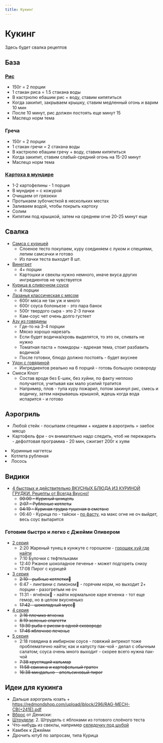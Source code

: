```yaml
---
title: Кукинг
---
```


# Кукинг

Здесь будет свалка рецептов

## База

### [Рис](https://eda.ru/recepty/osnovnye-blyuda/rassypchatyy-ris-57517)

- 150г = 2 порции
- 1 стакан риса = 1.5 стакана воды
- В кастрюлю ебашим рис + воду, ставим кипятиться
- Когда закипит, закрываем крышку, ставим медленный огонь и варим 10 мин
- После 10 минут, рис должен постоять еще минут 15
- Маслецо норм тема

### Греча

- 150г = 2 порции
- 1 стакан гречи = 2 стакана воды
- В кастрюлю ебашим гречу + воду, ставим кипятиться
- Когда закипит, ставим слабый-средний огонь на 15-20 минут
- Маслецо норм тема

### [Картоха в мундире](https://lifehacker.ru/kak-i-skolko-varit-kartoshku/)

- 1-2 картофелины - 1 порция
- В мундире = с кожурой
- Очищаем от грязюки
- Протыкаем зубочисткой в нескольких местах
- Заливаем водой, чтобы покрыть картоху
- Солим
- Кипятим под крышкой, затем на среднем огне 20-25 минут еще

## Свалка

- [Самса с курицей](https://domrecepty.ru/domashnie-recepty/samsa-iz-gotovogo-sloenogo-testa-s-kuricej.html)
  - Слоеное тесто покупаем, куру соединяем с луком и специями, лепим самсачки и готово
  - Из пачки теста выходит 8 шт.
- [Винегрет](https://cookpad.com/us/recipes/14640960-vinieghriet-s-ghribami)
  - 4+ порции
  - Картошки и свеклы нужно немного, иначе вкуса других ингредиентов не чувствуется
- [Курица в сливочном соусе](https://cookpad.com/us/recipes/4161459-makarony-s-kuritsiei-v-slivochnom-sousie)
  - 4 порции
- [Лазанья классическая с мясом](https://eda.ru/recepty/pasta-picca/lazanja-klassicheskaja-s-mjasom-31799)
  - 600г мяса не так уж и много
  - 600г соуса болоньезе - это пара банок
  - 500г твердого сыра - это 2-3 пачки
  - Кам-соус чет очень долго густеет
- [Азу из говядины](https://cookpad.com/ru/recipes/4106153-azu-iz-ghoviadiny)
  - Где-то на 3-4 порции
  - Мяско хорошо нарезать
  - Если будет водичка/кровь выделятся, то это ок, сливать не нужно
  - Томатная паста + помидоры - ядреная тема, стоит разбавить водичкой
  - После готовки, блюдо должно постоять - будет вкуснее
- [Удон с говядиной](https://1000.menu/cooking/22979-lapsha-vok-s-govyadinoi)
  - Ингредиентов реально на 6 порций - готовь большую сковороду
- Смеси Knorr
  - Состав вроде без Е-шек, без хуйни, по факту неплохо получается, учитывая как мало усилий тратится
  - Например, плов - тупа куру пожарил, потом закинул рис, смесь и водичку, затем накрываешь крышкой, ждешь когда вода
    испарится - и готово

## Аэрогриль

- Любой стейк - посыпаем специями + кидаем в аэрогриль = заебок мясцо
- Картофель фри - оч внимательно надо следить, чтоб не пережарить - дефолтовая программа - 20 мин, сжигает 200г к хуям

<li>
  <spoiler>Куринные наггетсы
    <template v-slot:spoiled>
      <ul class="pl-6">
        <li>Куринное филе 250г; Крекеры соленые 150г; Яйцо; Паприка; Специи</li>
        <li>Крекеры соленые 150г - целая пачка крекеров - для панировки достаточно гораздо меньше - около половины-трети пачки</li>
        <li>Крекеры опционально смешиваем с паприкой + измельчаем (лучше в комбайне)</li>
        <li>Яйцо взбиваем, курицу режем на куски по 3 см + специями посыпаем</li>
        <li>Щипчиками обваливаем курицу в яичке, затем в крекерах</li>
        <li>Дальше в аэоргрилль программа курица + 12 минут</li>
      </ul>
    </template>
  </spoiler>
</li>

<li>
  <spoiler>Котлета рубленая
    <template v-slot:spoiled>
      <ul class="pl-6">
        <li>Свиной фарш 280г; Лук 40г; Хлеб 20г; Молоко 40г; Специи</li>
        <li>У хлеба отрезать корки, замочить мякоть молоком</li>
        <li>Лук марезать масимально мелко, иначе куски луча будут в котлете</li>
        <li>Смешать фарш, хлеб, лук, специи</li>
        <li>Слепить пару котлет и закинуть в аэрогриль программа ребрышки</li>
        <li>Котлеты на первых парах надо переварачивать, иначе прилипнет к контейнеру</li>
      </ul>
    </template>
  </spoiler>
</li>

<li>
<spoiler>Лосось
  <template v-slot:spoiled>
    <ul class="pl-6">
      <li>Лосось стейк; Сок лимонный 25мл; Специи</li>
      <li>Смешать сок со специями + натереть стейк + подождать минут 10-15</li>
      <li>Закидываем рыбу в аэрогриль программа Рыба</li>
      <li>Готовый стейк оборачиваем в фольгу и даем постоять минут 5-7</li>
    </ul>
  </template>
</spoiler>
</li>

## Видики

- [4 быстрых и действительно ВКУСНЫХ БЛЮДА ИЗ КУРИНОЙ ГРУДКИ. Рецепты от Всегда Вкусно!](https://www.youtube.com/watch?v=qePYq8K6uKY)
  - ~~00:00 - Куриный шницель~~
  - ~~2:07 - Рубленые котлеты~~
  - ~~04:19 - Куриная грудка тушеная в сметане~~
  - 06:40 - Курица по - тайски - [по фасту](/cool-story/fast), на макс огне не оч выйдет, весь соус выпарится

### Готовим быстро и легко с Джейми Оливером

- [2 серия](https://www.youtube.com/watch?v=-YlwqcidWA0&list=PLS5NPENuMzpOAzLYg04IzaoUOpgI71jnT&index=2)
  - 2:20 Жареный тунец в кунжуте с горошком - [горошек хуй где найти](/cool-story/jamie-oliver)
  - 7:10 Булочки с тефтельками
  - 12:40 Ржаное шоколадное печенье - может подгореть снизу
  - 17:08 Пирог с курицей
- [3 серия](https://www.youtube.com/watch?v=l3jErFUDgE0&list=PLS5NPENuMzpOAzLYg04IzaoUOpgI71jnT&index=5)
  - ~~2:10 - рыбные котлетки🍴~~
  - 6:47 - лингвини с лимоном🍝 - горячим норм, но выходит 2+ порции - разогретым не оч
  - 11:31 - ягнёнок🍖 - найти нормальное каре ягненка - тот еще гемор, но в целом вкусненько
  - ~~17:42 - шоколадный мусс🍫~~
- [4 серия](https://www.youtube.com/watch?v=DE5JiNFZFSg&list=PLS5NPENuMzpOAzLYg04IzaoUOpgI71jnT&index=4)
  - ~~2:16 плечико ягненка~~
  - ~~8:19 зеленые спагетти~~
  - ~~13:30 рыба с рисом в одной сковороде~~
  - ~~17:46 яблочное печенье~~
- [5 серия](https://www.youtube.com/watch?v=ezR9FM2Elzg&list=PLS5NPENuMzpOAzLYg04IzaoUOpgI71jnT&index=5)
  - 2:18 говядина в имбирном соусе - говяжий антрекот тоже проблематично найти; как и капусту пак-чой - делал с обычным
    салатом; соуса очень много выходит - скорее всего нужна пак-чой
  - ~~7:38 хрустящий кальмар~~
  - ~~11:58 свинина и картофельный гратен~~
  - ~~16:38 миндально - апельсиновый пирог~~

## Идеи для кукинга

- Дальше аэрогриль юзать + https://redmondshop.com/upload/iblock/296/RAG-MECH-CB(+241E).pdf
- [Вброс](https://www.youtube.com/watch?v=XJ5KAU_oyFg) от Дениски:
- [Штрудели](https://lifehacker.ru/shtrudel-s-yablokami-recepty/): 2. Штрудель с яблоками из готового слоёного теста
- Что-нибудь из свеклы, например [селедочку под шубой](https://eda.ru/recepty/salaty/seld-pod-shuboj-s-jajcami-20479)
- Камбек к Джейми
- Дрочить ютуб по запросам, типа Курица
